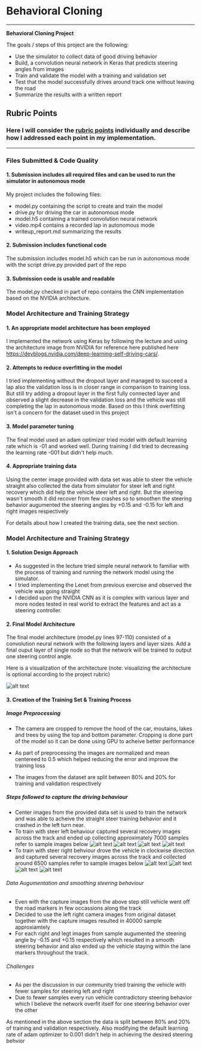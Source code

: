 # **Behavioral Cloning** 

---

**Behavioral Cloning Project**

The goals / steps of this project are the following:
* Use the simulator to collect data of good driving behavior
* Build, a convolution neural network in Keras that predicts steering angles from images
* Train and validate the model with a training and validation set
* Test that the model successfully drives around track one without leaving the road
* Summarize the results with a written report


[//]: # (Image References)

[image1]: ./nvidia-cnn-architecture.png "NVIDIA CNN Architecture"
[image2]: ./examples/steer_left/left_2018_07_20_00_14_58_195.png "steer left1 recovery"
[image3]: ./examples/steer_left/left_2018_07_20_00_14_59_050.jpg "steer left2 recovery"
[image4]: ./examples/steer_left/left_2018_07_20_00_15_01_045.jpg "steer left3 recovery"
[image5]: ./examples/steer_left/left_2018_07_20_00_15_02_159.jpg "steer left4 recovery"
[image6]: ./examples/steer_right/right_2018_07_20_00_29_29_197.jpg "steer right1 recovery"
[image7]: ./examples/steer_right/right_2018_07_20_00_29_29_476.jpg "steer right2 recovery"
[image8]: ./examples/steer_right/right_2018_07_20_00_29_30_062.jpg "steer right3 recovery"
[image9]: ./examples/steer_right/right_2018_07_20_00_29_31_189.jpg "steer right4 recovery"

## Rubric Points
### Here I will consider the [rubric points](https://review.udacity.com/#!/rubrics/432/view) individually and describe how I addressed each point in my implementation.  

---
### Files Submitted & Code Quality

#### 1. Submission includes all required files and can be used to run the simulator in autonomous mode

My project includes the following files:
* model.py containing the script to create and train the model
* drive.py for driving the car in autonomous mode
* model.h5 containing a trained convolution neural network 
* video.mp4 contains a recorded lap in autonomous mode
* writeup_report.md summarizing the results

#### 2. Submission includes functional code
The submission includes model.h5 which can be run in autonomous mode with the script drive.py provided part of the repo 

#### 3. Submission code is usable and readable

The model.py checked in part of repo contains the CNN implementation based on the NVIDIA architecture.


### Model Architecture and Training Strategy

#### 1. An appropriate model architecture has been employed

I implemented the network using Keras by following the lecture and using the architecture image from NVIDIA for reference here published here https://devblogs.nvidia.com/deep-learning-self-driving-cars/.

#### 2. Attempts to reduce overfitting in the model

I tried implementing without the dropout layer and managed to succeed a lap also the validation loss is in closer range in comparison to training loss. But still try adding a dropout layer in the first fully connected layer and observed a slight decrease in the validation loss and the vehicle was still completing the lap in autonomous mode. Based on this I think overfitting isn't a concern for the dataset used in this project

#### 3. Model parameter tuning

The final model used an adam optimizer tried model with default learning rate which is -01 and worked well. During training I did tried to decreasing the learning rate -001 but didn't help much.

#### 4. Appropriate training data

Using the center image provided with data set was able to steer the vehicle straight also collected the data from simulator for steer left and right recovery which did help the vehicle steer left and right. But the steering wasn't smooth it did recover from few crashes so to smoothen the steering behavior augumented the steering angles by +0.15 and -0.15 for left and right images respectively

For details about how I created the training data, see the next section. 

### Model Architecture and Training Strategy

#### 1. Solution Design Approach
* As suggested in the lecture tried simple neural network to familiar with the process of training and running the network model using the simulator. 
* I tried implementing the Lenet from previous exercise and observed the vehicle was going straight
* I decided upon the NVIDIA CNN as it is complex with various layer and more nodes tested in real world to extract the features and act as a steering controller.


#### 2. Final Model Architecture

The final model architecture (model.py lines 97-110) consisted of a convolution neural network with the following layers and layer sizes. Add a final ouput layer of single node so that the network will be trained to output one steering control angle.

Here is a visualization of the architecture (note: visualizing the architecture is optional according to the project rubric)

![alt text][image1]

#### 3. Creation of the Training Set & Training Process

##### Image Preprocessing

* The camera are cropped to remove the hood of the car, moutains, lakes and trees by using the top and bottom parameter. Cropping is done part of the model so it can be done using GPU to acheive better performance

* As part of preprocessing the images are normalized and mean centereed to 0.5 which helped reducing the error and improve the training loss

* The images from the dataset are split between 80% and 20% for training and validation respectively

##### Steps followed to capture the driving behaviour

* Center images from the provided data set is used to train the network and was able to acheive the straight steer training behavior
and it crashed in the left turn near.
* To train with steer left behaviour captured several recovery images across the track and ended up collecting approximately 7000 samples refer to sample images below
![alt text][image2]
![alt text][image3]
![alt text][image4]
![alt text][image5]
* To train with steer right behviour drove the vehicle in clockwise direction and captured several recovery images across the track and collected around 6500 samples refer to sample images below
![alt text][image6]
![alt text][image7]
![alt text][image8]
![alt text][image9]

###### Data Augumentation and smoothing steering behaviour

* Even with the capture images from the above step still vehicle went off the road markers in few occassions along the track
* Decided to use the left right camera images from original dataset together with the capture images resulted in 40000 sample approxiamtely
* For each right and legt images from sample augumented the steering angle by -0.15 and +0.15 respectively which resulted in a smooth steering behavior and also ended up the vehicle staying within the lane markers throughout the track.

###### Challenges 

* As per the discussion in our community tried training the vehicle with fewer samples for steering left and right
* Due to fewer samples every run vehicle contradictory steering behavior which I believe the network overfit itself for one steering
behavior over the other


As mentioned in the above section the data is split between 80% and 20% of training and validation respectively. Also modifying the default learning rate of adam optimizer to 0.001 didn't help in achieving the desired steering behvior

